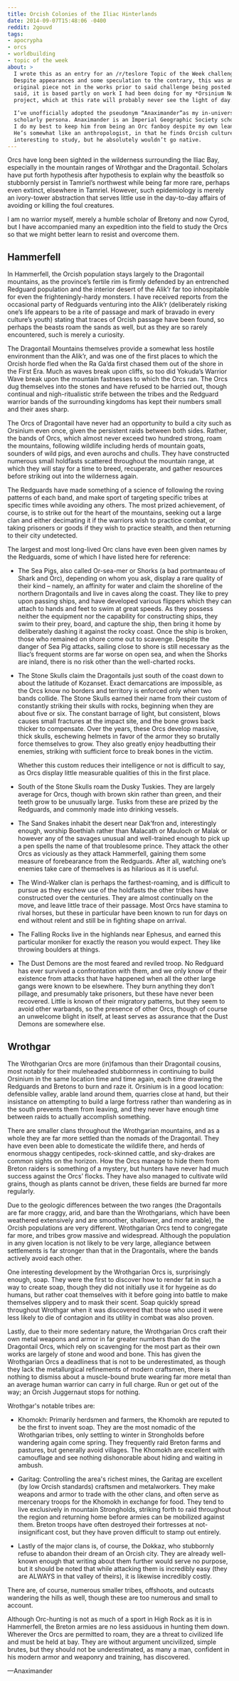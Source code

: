 ```yaml
---
title: Orcish Colonies of the Iliac Hinterlands
date: 2014-09-07T15:48:06 -0400
reddit: 2gouvd
tags:
- apocrypha
- orcs
- worldbuilding
- topic of the week
about: >
  I wrote this as an entry for an /r/teslore Topic of the Week challenge.
  Despite appearances and some speculation to the contrary, this was an entirely
  original piece not in the works prior to said challenge being posted. That
  said, it is based partly on work I had been doing for my *Orsinium Novum*
  project, which at this rate will probably never see the light of day.

  I’ve unofficially adopted the pseudonym “Anaximander”as my in-universe
  scholarly persona. Anaximander is an Imperial Geographic Society scholar, and
  I do my best to keep him from being an Orc fanboy despite my own leanings.
  He’s somewhat like an anthropologist, in that he finds Orcish culture
  interesting to study, but he absolutely wouldn’t go native.
---
```


Orcs have long been sighted in the wilderness surrounding the Iliac Bay,
especially in the mountain ranges of Wrothgar and the Dragontail. Scholars have
put forth hypothesis after hypothesis to explain why the beastfolk so stubbornly
persist in Tamriel’s northwest while being far more rare, perhaps even extinct,
elsewhere in Tamriel. However, such epidemiology is merely an ivory-tower
abstraction that serves little use in the day-to-day affairs of avoiding or
killing the foul creatures.

I am no warrior myself, merely a humble scholar of Bretony and now Cyrod, but I
have accompanied many an expedition into the field to study the Orcs so that we
might better learn to resist and overcome them.

## Hammerfell

In Hammerfell, the Orcish population stays largely to the Dragontail mountains,
as the province’s fertile rim is firmly defended by an entrenched Redguard
population and the interior desert of the Alik’r far too inhospitable for even
the frighteningly-hardy monsters. I have received reports from the occasional
party of Redguards venturing into the Alik’r (deliberately risking one’s life
appears to be a rite of passage and mark of bravado in every culture’s youth)
stating that traces of Orcish passage have been found, so perhaps the beasts
roam the sands as well, but as they are so rarely encountered, such is merely a
curiosity.

The Dragontail Mountains themselves provide a somewhat less hostile environment
than the Alik’r, and was one of the first places to which the Orcish horde fled
when the Ra Ga’da first chased them out of the shore in the First Era. Much as
waves break upon cliffs, so too did Yokuda’s Warrior Wave break upon the
mountain fastnesses to which the Orcs ran. The Orcs dug themselves into the
stones and have refused to be harried out, though continual and nigh-ritualistic
strife between the tribes and the Redguard warrior bands of the surrounding
kingdoms has kept their numbers small and their axes sharp.

The Orcs of Dragontail have never had an opportunity to build a city such as
Orsinium even once, given the persistent raids between both sides. Rather, the
bands of Orcs, which almost never exceed two hundred strong, roam the mountains,
following wildlife including herds of mountain goats, sounders of wild pigs, and
even aurochs and chulls. They have constructed numerous small holdfasts
scattered throughout the mountain range, at which they will stay for a time to
breed, recuperate, and gather resources before striking out into the wilderness
again.

The Redguards have made something of a science of following the roving patterns
of each band, and make sport of targeting specific tribes at specific times
while avoiding any others. The most prized achievement, of course, is to strike
out for the heart of the mountains, seeking out a large clan and either
decimating it if the warriors wish to practice combat, or taking prisoners or
goods if they wish to practice stealth, and then returning to their city
undetected.

The largest and most long-lived Orc clans have even been given names by the
Redguards, some of which I have listed here for reference:

- The Sea Pigs, also called Or-sea-mer or Shorks (a bad portmanteau of Shark and
  Orc), depending on whom you ask, display a rare quality of their kind – namely,
  an affinity for water and claim the shoreline of the northern Dragontails and
  live in caves along the coast. They like to prey upon passing ships, and have
  developed various flippers which they can attach to hands and feet to swim at
  great speeds. As they possess neither the equipment nor the capability for
  constructing ships, they swim to their prey, board, and capture the ship, then
  bring it home by deliberately dashing it against the rocky coast. Once the ship
  is broken, those who remained on shore come out to scavenge. Despite the danger
  of Sea Pig attacks, sailing close to shore is still necessary as the Iliac’s
  frequent storms are far worse on open sea, and when the Shorks are inland,
  there is no risk other than the well-charted rocks.

- The Stone Skulls claim the Dragontails just south of the coast down to about
  the latitude of Kozanset. Exact demarcations are impossible, as the Orcs know
  no borders and territory is enforced only when two bands collide. The Stone
  Skulls earned their name from their custom of constantly striking their skulls
  with rocks, beginning when they are about five or six. The constant barrage of
  light, but consistent, blows causes small fractures at the impact site, and the
  bone grows back thicker to compensate. Over the years, these Orcs develop
  massive, thick skulls, eschewing helmets in favor of the armor they so
  brutally force themselves to grow. They also greatly enjoy headbutting their
  enemies, striking with sufficient force to break bones in the victim.

  Whether this custom reduces their intelligence or not is difficult to say, as
  Orcs display little measurable qualities of this in the first place.

- South of the Stone Skulls roam the Dusky Tuskies. They are largely average for
  Orcs, though with brown skin rather than green, and their teeth grow to be
  unusually large. Tusks from these are prized by the Redguards, and commonly
  made into drinking vessels.

- The Sand Snakes inhabit the desert near Dak’fron and, interestingly enough,
  worship Boethiah rather than Malacath or Mauloch or Malak or however any of
  the savages unusual and well-trained enough to pick up a pen spells the name
  of that troublesome prince. They attack the other Orcs as viciously as they
  attack Hammerfell, gaining them some measure of forebearance from the
  Redguards. After all, watching one’s enemies take care of themselves is as
  hilarious as it is useful.

- The Wind-Walker clan is perhaps the farthest-roaming, and is difficult to
  pursue as they eschew use of the holdfasts the other tribes have constructed
  over the centuries. They are almost continually on the move, and leave little
  trace of their passage. Most Orcs have stamina to rival horses, but these in
  particular have been known to run for days on end without relent and still be
  in fighting shape on arrival.

- The Falling Rocks live in the highlands near Ephesus, and earned this
  particular moniker for exactly the reason you would expect. They like throwing
  boulders at things.

- The Dust Demons are the most feared and reviled troop. No Redguard has ever
  survived a confrontation with them, and we only know of their existence from
  attacks that have happened when all the other large gangs were known to be
  elsewhere. They burn anything they don’t pillage, and presumably take
  prisoners, but these have never been recovered. Little is known of their
  migratory patterns, but they seem to avoid other warbands, so the presence of
  other Orcs, though of course an unwelcome blight in itself, at least serves as
  assurance that the Dust Demons are somewhere else.

## Wrothgar

The Wrothgarian Orcs are more (in)famous than their Dragontail cousins, most
notably for their muleheaded stubbornness in continuing to build Orsinium in the
same location time and time again, each time drawing the Redguards and Bretons
to burn and raze it. Orsinium is in a good location: defensible valley, arable
land around them, quarries close at hand, but their insistance on attempting to
build a large fortress rather than wandering as in the south prevents them from
leaving, and they never have enough time between raids to actually accomplish
something.

There are smaller clans throughout the Wrothgarian mountains, and as a whole
they are far more settled than the nomads of the Dragontail. They have even been
able to domesticate the wildlife there, and herds of enormous shaggy centipedes,
rock-skinned cattle, and sky-drakes are common sights on the horizon. How the
Orcs manage to hide them from Breton raiders is something of a mystery, but
hunters have never had much success against the Orcs’ flocks. They have also
managed to cultivate wild grains, though as plants cannot be driven, these
fields are burned far more regularly.

Due to the geologic differences between the two ranges (the Dragontails are far
more craggy, arid, and bare than the Wrothgarians, which have been weathered
extensively and are smoother, shallower, and more arable), the Orcish
populations are very different. Wrothgarian Orcs tend to congregate far more,
and tribes grow massive and widespread. Although the population in any given
location is not likely to be very large, allegiance between settlements is far
stronger than that in the Dragontails, where the bands actively avoid each
other.

One interesting development by the Wrothgarian Orcs is, surprisingly enough,
soap. They were the first to discover how to render fat in such a way to create
soap, though they did not initially use it for hygeine as do humans, but rather
coat themselves with it before going into battle to make themselves slippery and
to mask their scent. Soap quickly spread throughout Wrothgar when it was
discovered that those who used it were less likely to die of contagion and its
utility in combat was also proven.

Lastly, due to their more sedentary nature, the Wrothgarian Orcs craft their own
metal weapons and armor in far greater numbers than do the Dragontail Orcs,
which rely on scavenging for the most part as their own works are largely of
stone and wood and bone. This has given the Wrothgarian Orcs a deadliness that
is not to be underestimated, as though they lack the metallurgical refinements
of modern craftsmen, there is nothing to dismiss about a muscle-bound brute
wearing far more metal than an average human warrior can carry in full charge.
Run or get out of the way; an Orcish Juggernaut stops for nothing.

Wrothgar's notable tribes are:

- Khomokh: Primarily herdsmen and farmers, the Khomokh are reputed to be the
  first to invent soap. They are the most nomadic of the Wrothgarian tribes,
  only settling to winter in Strongholds before wandering again come spring.
  They frequently raid Breton farms and pastures, but generally avoid villages.
  The Khomokh are excellent with camouflage and see nothing dishonorable about
  hiding and waiting in ambush.

- Garitag: Controlling the area's richest mines, the Garitag are excellent (by
  low Orcish standards) craftsmen and metalworkers. They make weapons and armor
  to trade with the other clans, and often serve as mercenary troops for the
  Khomokh in exchange for food. They tend to live exclusively in mountain
  Strongholds, striking forth to raid throughout the region and returning home
  before armies can be mobilized against them. Breton troops have often
  destroyed their fortresses at not-insignificant cost, but they have proven
  difficult to stamp out entirely.

- Lastly of the major clans is, of course, the Dokkaz, who stubbornly refuse to
  abandon their dream of an Orcish city. They are already well-known enough that
  writing about them further would serve no purpose, but it should be noted that
  while attacking them is incredibly easy (they are ALWAYS in that valley of
  theirs), it is likewise incredibly costly.

There are, of course, numerous smaller tribes, offshoots, and outcasts wandering
the hills as well, though these are too numerous and small to account.

Although Orc-hunting is not as much of a sport in High Rock as it is in
Hammerfell, the Breton armies are no less assiduous in hunting them down.
Wherever the Orcs are permitted to roam, they are a threat to civilized life and
must be held at bay. They are without argument uncivilized, simple brutes, but
they should not be underestimated, as many a man, confident in his modern armor
and weaponry and training, has discovered.

—Anaximander
